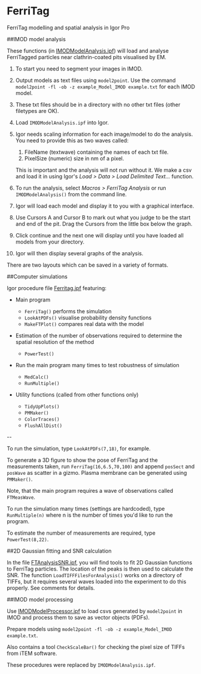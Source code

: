 # FerriTag
FerriTag modelling and spatial analysis in Igor Pro


##IMOD model analysis

These functions (in [IMODModelAnalysis.ipf](https://github.com/quantixed/FerriTag/blob/master/IMODModelAnalysis.ipf)) will load and analyse FerriTagged particles near clathrin-coated pits visualised by EM.


1. To start you need to segment your images in IMOD.
2. Output models as text files using `model2point`. Use the command
`model2point -fl -ob -z example_Model_IMOD example.txt`
for each IMOD model.
3. These txt files should be in a directory with no other txt files (other filetypes are OK).
4. Load `IMODModelAnalysis.ipf` into Igor.
5. Igor needs scaling information for each image/model to do the analysis. You need to provide this as two waves called:
	1. FileName (textwave) containing the names of each txt file.
	2. PixelSize (numeric) size in nm of a pixel.
	
	This is important and the analysis will not run without it. We make a csv and load it in using Igor's *Load > Data > Load Delimited Text...* function.
	 
6. To run the analysis, select *Macros > FerriTag Analysis* or run `IMODModelAnalysis()` from the command line.
7. Igor will load each model and display it to you with a graphical interface.
8. Use Cursors A and Cursor B to mark out what you judge to be the start and end of the pit. Drag the Cursors from the little box below the graph.
9. Click continue and the next one will display until you have loaded all models from your directory.
10. Igor will then display several graphs of the analysis.

There are two layouts which can be saved in a variety of formats.


##Computer simulations

Igor procedure file [Ferritag.ipf](https://github.com/quantixed/FerriTag/blob/master/FerriTag.ipf) featuring:

- Main program
	- `FerriTag()` performs the simulation
	- `LookAtPDFs()` visualise probability density functions
	- `MakeFTPlot()` compares real data with the model	
- Estimation of the number of observations required to determine the spatial resolution of the method
	- `PowerTest()`
- Run the main program many times to test robustness of simulation
	- `MedCalc()`
	- `RunMultiple()`

- Utility functions (called from other functions only)
	- `TidyUpPlots()`
	- `PMMaker()`
	- `ColorTraces()`
	- `FlushAllDist()`

--

To run the simulation, type `LookAtPDFs(7,18)`, for example.

To generate a 3D figure to show the pose of FerriTag and the measurements taken, run `FerriTag(16,6.5,70,100)` and append `posSect` and `posWave` as scatter in a gizmo. Plasma membrane can be generated using `PMMaker()`.

Note, that the main program requires a wave of observations called `FTMeasWave`.

To run the simulation many times (settings are hardcoded), type `RunMultiple(n)` where n is the number of times you'd like to run the program.

To estimate the number of measurements are required, type `PowerTest(8,22)`.

##2D Gaussian fitting and SNR calculation

In the file [FTAnalysisSNR.ipf](https://github.com/quantixed/FerriTag/blob/master/FTAnalysisSNR.ipf), you will find tools to fit 2D Gaussian functions to FerriTag particles. The location of the peaks is then used to calculate the SNR. The function `LoadTIFFFilesForAnalysis()` works on a directory of TIFFs, but it requires several waves loaded into the experiment to do this properly. See comments for details.

##IMOD model processing

Use [IMODModelProcessor.ipf](https://github.com/quantixed/FerriTag/blob/master/IMODModelProcessor.ipf) to load csvs generated by `model2point` in IMOD and process them to save as vector objects (PDFs).

Prepare models using `model2point -fl -ob -z example_Model_IMOD example.txt`.

Also contains a tool `CheckScaleBar()` for checking the pixel size of TIFFs from iTEM software.

These procedures were replaced by `IMODModelAnalysis.ipf`.